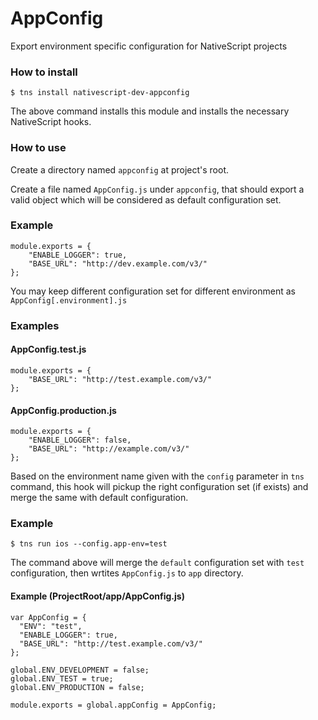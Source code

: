 # AppConfig

Export environment specific configuration for NativeScript projects

### How to install

```
$ tns install nativescript-dev-appconfig
```

The above command installs this module and installs the necessary NativeScript hooks. 

### How to use

Create a directory named `appconfig` at project's root. 

Create a file named `AppConfig.js` under `appconfig`, that should export a valid object which will be considered as default configuration set.

### Example

```
module.exports = {
    "ENABLE_LOGGER": true,
    "BASE_URL": "http://dev.example.com/v3/"
};
```

You may keep different configuration set for different environment as `AppConfig[.environment].js`

### Examples

#### AppConfig.test.js

```
module.exports = {
    "BASE_URL": "http://test.example.com/v3/"
};
```

#### AppConfig.production.js

```
module.exports = {
    "ENABLE_LOGGER": false,
    "BASE_URL": "http://example.com/v3/"
};
```

Based on the environment name given with the `config` parameter in `tns` command, this hook will pickup the right configuration set (if exists) and merge the same with default configuration.

### Example

```
$ tns run ios --config.app-env=test
```

The command above will merge the `default` configuration set with `test` configuration, then wrtites `AppConfig.js` to `app` directory.

#### Example (ProjectRoot/app/AppConfig.js)

```
var AppConfig = {
  "ENV": "test",
  "ENABLE_LOGGER": true,
  "BASE_URL": "http://test.example.com/v3/"
};

global.ENV_DEVELOPMENT = false;
global.ENV_TEST = true;
global.ENV_PRODUCTION = false;

module.exports = global.appConfig = AppConfig;
```
